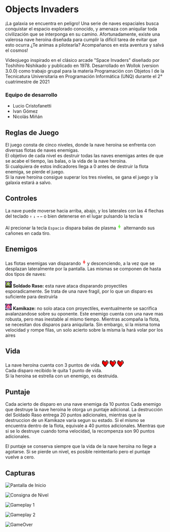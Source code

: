 # Objects Invaders

¡La galaxia se encuentra en peligro! Una serie de naves espaciales busca conquistar el espacio explorado conocido, y amenaza con aniquilar toda civilización que se interponga en su camino. Afortunadamente, existe una valerosa nave heroína diseñada para cumplir la dificil tarea de evitar que esto ocurra ¿Te animas a pilotearla? Acompañanos en esta aventura y salvá el cosmos!

Videojuego inspirado en el clásico arcade "Space Invaders" diseñado por Toshihiro Nishikado y publicado en 1978.
Desarrollado en Wollok (version 3.0.0) como trabajo grupal para la materia Programación con Objetos I de la Tecnicatura Universitaria en Programación Informática (UNQ) durante el 2° cuatrimestre de 2021

### Equipo de desarrollo

- Lucio Cristofanetti
- Ivan Gómez
- Nicolás Miñán

## Reglas de Juego 

El juego consta de cinco niveles, donde la nave heroína se enfrenta con diversas flotas de naves enemigas.  
El objetivo de cada nivel es destruir todas las naves enemigas antes de que se acabe el tiempo, las balas, o la vida de la nave heroína.  
Si cualquiera de estos indicadores llega a 0 antes de destruir la flota enemiga, se pierde el juego.   
Si la nave heroína consigue superar los tres niveles, se gana el juego y la galaxia estará a salvo.  

## Controles

La nave puede moverse hacia arriba, abajo, y los laterales con las 4 flechas del teclado  ``↑`` ``↓`` ``→`` ``←`` 
o bien detenerse en el lugar pulsando la tecla ``N``

Al precionar la tecla ``Espacio`` dispara balas de plasma![Bala De Plasma](https://github.com/obj1unq/2021s2---tp-juego-grupo-7-1/blob/master/assets/heroBullet.png?raw=true) alternando sus cañones en cada tiro.

## Enemigos

Las flotas enemigas van disparando![Bala Enemiga](https://github.com/obj1unq/2021s2---tp-juego-grupo-7-1/blob/master/assets/enemyBullet.png?raw=true)y descenciendo, a la vez que se desplazan lateralmente por la pantalla.
Las mismas se componen de hasta dos tipos de naves:

![Soldado Raso](https://github.com/obj1unq/2021s2---tp-juego-grupo-7-1/blob/master/assets/private.png?raw=true)  <b>Soldado Raso:</b> esta nave ataca disparando proyectiles esporadicamente. Se trata de una nave fragil, por lo que un disparo es suficiente para destruirla

![Kamikaze](https://github.com/obj1unq/2021s2---tp-juego-grupo-7-1/blob/master/assets/kamikaze.png?raw=true)  <b>Kamikaze:</b> no solo ataca con proyectiles, eventualmente se sacrifica avalanzandose sobre su oponente. Este enemigo cuenta con una nave mas robusta, pero mas inestable al mismo tiempo. Mientras acompaña la flota, se necesitan dos disparos para aniquilarla. Sin embargo, si la misma toma velocidad y rompe filas, un solo acierto sobre la mísma la hará volar por los aires 

## Vida 

La nave heroína cuenta con 3 puntos de vida. ![Vida](https://github.com/obj1unq/2021s2---tp-juego-grupo-7-1/blob/master/assets/life.png?raw=true) ![Vida](https://github.com/obj1unq/2021s2---tp-juego-grupo-7-1/blob/master/assets/life.png?raw=true) ![Vida](https://github.com/obj1unq/2021s2---tp-juego-grupo-7-1/blob/master/assets/life.png?raw=true)  
Cada disparo recibido le quita 1 punto de vida.  
Si la heroína se estrella con un enemigo, es destruida.  

## Puntaje

Cada acierto de disparo en una nave enemiga da 10 puntos
Cada enemigo que destruye la nave heroína le otorga un puntaje adicional. La destrucción del Soldado Raso entrega 20 puntos adicionales, mientras que la destruccion de un Kamikaze varía segun su estado. Si el mismo se encuentra dentro de la flota, equivale a 40 puntos adicionales. Mientras que si se lo destruye cuando toma velocidad, la recompenza son 90 puntos adicionales.

El puntaje se conserva siempre que la vida de la nave heroína no llege a agotarse. Si se pierde un nivel, es posible reintentarlo pero el puntaje vuelve a cero.

## Capturas

![Pantalla de Inicio](https://user-images.githubusercontent.com/89810143/144264765-80e98912-cfd8-4dcf-a368-e500ee6d3f90.png)

![Consigna de Nivel](https://user-images.githubusercontent.com/89810143/144264865-fa1f4f28-ee02-4d24-8855-0cb8c9613ca2.png)

![Gameplay 1](https://user-images.githubusercontent.com/89810143/144264920-21232249-5d74-4273-9dc7-35cf9c88ddd2.png)

![Gameplay 2](https://user-images.githubusercontent.com/89810143/144264969-ea394073-008b-4e51-90e4-2a745d67057a.png)

![GameOver](https://user-images.githubusercontent.com/89810143/144264989-232455aa-91a6-45c2-970b-63614b7c70b7.png)
